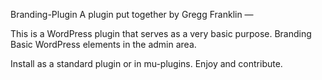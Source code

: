 Branding-Plugin
A plugin put together by Gregg Franklin —

This is a WordPress plugin that serves as a very basic purpose. Branding Basic WordPress elements in the admin area.

Install as a standard plugin or in mu-plugins. Enjoy and contribute.